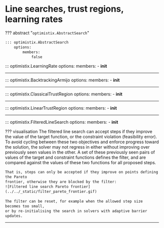 # Line searches, trust regions, learning rates

??? abstract "`optimistix.AbstractSearch`"

    ::: optimistix.AbstractSearch
        options:
            members:
                false

::: optimistix.LearningRate
    options:
        members:
            - __init__

---

::: optimistix.BacktrackingArmijo
    options:
        members:
            - __init__

---

::: optimistix.ClassicalTrustRegion
    options:
        members:
            - __init__

---

::: optimistix.LinearTrustRegion
    options:
        members:
            - __init__

---

::: optimistix.FilteredLineSearch
    options: 
        members:
            - __init__

??? visualisation
    The filtered line search can accept steps if they improve the value of the target
    function, or the constraint violation (feasibility error). To avoid cycling between
    these two objectives and enforce progress toward the solution, the solver may not
    regress in either without improving over previously seen values in the other. 
    A set of these previously seen pairs of values of the target and constraint 
    functions defines the filter, and are compared against the values of these two 
    functions for all proposed steps.

    That is, steps can only be accepted if they improve on points defining the Pareto 
    frontier, otherwise they are blocked by the filter:
    ![Filtered line search Pareto frontier](../../_static/filter_pareto_frontier.gif)

    The filter can be reset, for example when the allowed step size becomes too small, 
    or by re-initialising the search in solvers with adaptive barrier updates.
---

